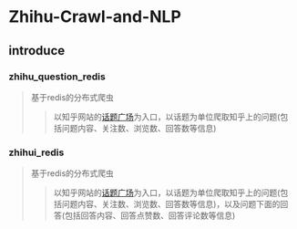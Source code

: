 # Zhihu-Crawl-and-NLP
## introduce
### zhihu_question_redis

>基于redis的分布式爬虫
>>以知乎网站的[话题广场](https://www.zhihu.com/topics)为入口，以话题为单位爬取知乎上的问题(包括问题内容、关注数、浏览数、回答数等信息)

### zhihui_redis

>基于redis的分布式爬虫
>>以知乎网站的[话题广场](https://www.zhihu.com/topics)为入口，以话题为单位爬取知乎上的问题(包括问题内容、关注数、浏览数、回答数等信息)，以及问题下面的回答(包括回答内容、回答点赞数、回答评论数等信息)
